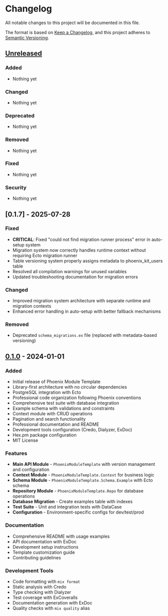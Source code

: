 # Changelog

All notable changes to this project will be documented in this file.

The format is based on [Keep a Changelog](https://keepachangelog.com/en/1.0.0/),
and this project adheres to [Semantic Versioning](https://semver.org/spec/v2.0.0.html).

## [Unreleased]

### Added
- Nothing yet

### Changed
- Nothing yet

### Deprecated
- Nothing yet

### Removed
- Nothing yet

### Fixed
- Nothing yet

### Security
- Nothing yet

## [0.1.7] - 2025-07-28

### Fixed
- **CRITICAL**: Fixed "could not find migration runner process" error in auto-setup system
- Migration system now correctly handles runtime context without requiring Ecto migration runner
- Table versioning system properly assigns metadata to phoenix_kit_users table
- Resolved all compilation warnings for unused variables
- Updated troubleshooting documentation for migration errors

### Changed
- Improved migration system architecture with separate runtime and migration contexts
- Enhanced error handling in auto-setup with better fallback mechanisms

### Removed
- Deprecated `schema_migrations.ex` file (replaced with metadata-based versioning)

## [0.1.0] - 2024-01-01

### Added
- Initial release of Phoenix Module Template
- Library-first architecture with no circular dependencies
- PostgreSQL integration with Ecto
- Professional code organization following Phoenix conventions
- Comprehensive test suite with database integration
- Example schema with validations and constraints
- Context module with CRUD operations
- Pagination and search functionality
- Professional documentation and README
- Development tools configuration (Credo, Dialyzer, ExDoc)
- Hex.pm package configuration
- MIT License

### Features
- **Main API Module** - `PhoenixModuleTemplate` with version management and configuration
- **Context Module** - `PhoenixModuleTemplate.Context` for business logic
- **Schema Module** - `PhoenixModuleTemplate.Schema.Example` with Ecto schema
- **Repository Module** - `PhoenixModuleTemplate.Repo` for database operations
- **Database Migration** - Create examples table with indexes
- **Test Suite** - Unit and integration tests with DataCase
- **Configuration** - Environment-specific configs for dev/test/prod

### Documentation
- Comprehensive README with usage examples
- API documentation with ExDoc
- Development setup instructions
- Template customization guide
- Contributing guidelines

### Development Tools
- Code formatting with `mix format`
- Static analysis with Credo
- Type checking with Dialyzer
- Test coverage with ExCoveralls
- Documentation generation with ExDoc
- Quality checks with `mix quality` alias

[Unreleased]: https://github.com/your-org/phoenix_module_template/compare/v0.1.0...HEAD
[0.1.0]: https://github.com/your-org/phoenix_module_template/releases/tag/v0.1.0